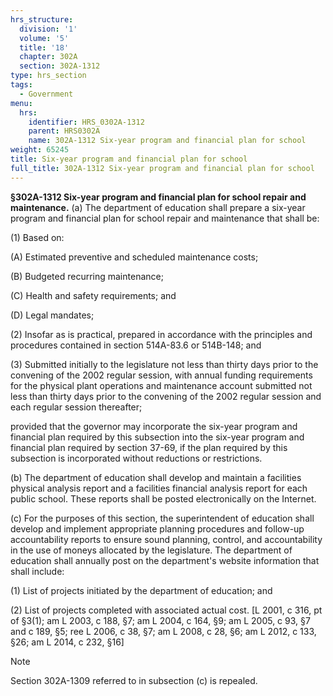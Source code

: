 ```yaml
---
hrs_structure:
  division: '1'
  volume: '5'
  title: '18'
  chapter: 302A
  section: 302A-1312
type: hrs_section
tags:
  - Government
menu:
  hrs:
    identifier: HRS_0302A-1312
    parent: HRS0302A
    name: 302A-1312 Six-year program and financial plan for school
weight: 65245
title: Six-year program and financial plan for school
full_title: 302A-1312 Six-year program and financial plan for school
---
```

**§302A-1312 Six-year program and financial plan for school repair and maintenance.** (a) The department of education shall prepare a six-year program and financial plan for school repair and maintenance that shall be:

(1) Based on:

(A) Estimated preventive and scheduled maintenance costs;

(B) Budgeted recurring maintenance;

(C) Health and safety requirements; and

(D) Legal mandates;

(2) Insofar as is practical, prepared in accordance with the principles and procedures contained in section 514A-83.6 or 514B-148; and

(3) Submitted initially to the legislature not less than thirty days prior to the convening of the 2002 regular session, with annual funding requirements for the physical plant operations and maintenance account submitted not less than thirty days prior to the convening of the 2002 regular session and each regular session thereafter;

provided that the governor may incorporate the six-year program and financial plan required by this subsection into the six-year program and financial plan required by section 37-69, if the plan required by this subsection is incorporated without reductions or restrictions.

(b) The department of education shall develop and maintain a facilities physical analysis report and a facilities financial analysis report for each public school. These reports shall be posted electronically on the Internet.

(c) For the purposes of this section, the superintendent of education shall develop and implement appropriate planning procedures and follow-up accountability reports to ensure sound planning, control, and accountability in the use of moneys allocated by the legislature. The department of education shall annually post on the department's website information that shall include:

(1) List of projects initiated by the department of education; and

(2) List of projects completed with associated actual cost. [L 2001, c 316, pt of §3(1); am L 2003, c 188, §7; am L 2004, c 164, §9; am L 2005, c 93, §7 and c 189, §5; ree L 2006, c 38, §7; am L 2008, c 28, §6; am L 2012, c 133, §26; am L 2014, c 232, §16]

Note

Section 302A-1309 referred to in subsection (c) is repealed.